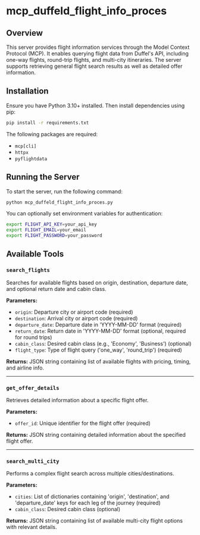 # mcp_duffeld_flight_info_proces

## Overview

This server provides flight information services through the Model Context Protocol (MCP). It enables querying flight data from Duffel's API, including one-way flights, round-trip flights, and multi-city itineraries. The server supports retrieving general flight search results as well as detailed offer information.

## Installation

Ensure you have Python 3.10+ installed. Then install dependencies using pip:

```bash
pip install -r requirements.txt
```

The following packages are required:
- `mcp[cli]`
- `httpx`
- `pyflightdata`

## Running the Server

To start the server, run the following command:

```bash
python mcp_duffeld_flight_info_proces.py
```

You can optionally set environment variables for authentication:

```bash
export FLIGHT_API_KEY=your_api_key
export FLIGHT_EMAIL=your_email
export FLIGHT_PASSWORD=your_password
```

## Available Tools

### `search_flights`

Searches for available flights based on origin, destination, departure date, and optional return date and cabin class.

**Parameters:**
- `origin`: Departure city or airport code (required)
- `destination`: Arrival city or airport code (required)
- `departure_date`: Departure date in 'YYYY-MM-DD' format (required)
- `return_date`: Return date in 'YYYY-MM-DD' format (optional, required for round trips)
- `cabin_class`: Desired cabin class (e.g., 'Economy', 'Business') (optional)
- `flight_type`: Type of flight query ('one_way', 'round_trip') (required)

**Returns:** JSON string containing list of available flights with pricing, timing, and airline info.

---

### `get_offer_details`

Retrieves detailed information about a specific flight offer.

**Parameters:**
- `offer_id`: Unique identifier for the flight offer (required)

**Returns:** JSON string containing detailed information about the specified flight offer.

---

### `search_multi_city`

Performs a complex flight search across multiple cities/destinations.

**Parameters:**
- `cities`: List of dictionaries containing 'origin', 'destination', and 'departure_date' keys for each leg of the journey (required)
- `cabin_class`: Desired cabin class (optional)

**Returns:** JSON string containing list of available multi-city flight options with relevant details.